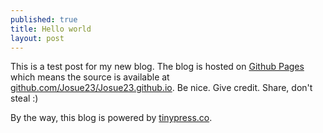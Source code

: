 ```yaml
---
published: true
title: Hello world
layout: post
---
```

This is a test post for my new blog. The blog is hosted on [Github Pages](http://pages.github.com/) which means the source is available at [github.com/Josue23/Josue23.github.io](http://github.com/Josue23/Josue23.github.io). Be nice. Give credit. Share, don't steal :)

By the way, this blog is powered by [tinypress.co](https://tinypress.co).